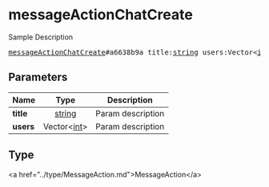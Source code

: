 # messageActionChatCreate

Sample Description

<pre>
<a href="../constructor/messageActionChatCreate.md">messageActionChatCreate</a>#a6638b9a title:<a href="../type/string.md">string</a> users:Vector&lt;<a href="../type/int.md">int</a>&gt; = <a href="../type/MessageAction.md">MessageAction</a>;
</pre>

## Parameters

| Name | Type | Description |
|------|:----:|-------------|
| **title** | <a href="../type/string.md">string</a> | Param description |
| **users** | Vector&lt;<a href="../type/int.md">int</a>&gt; | Param description |

## Type

&lt;a href=&#34;../type/MessageAction.md&#34;&gt;MessageAction&lt;/a&gt;
